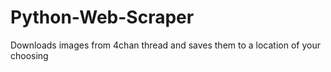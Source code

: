 # Python-Web-Scraper
Downloads images from 4chan thread and saves them to a location of your choosing
